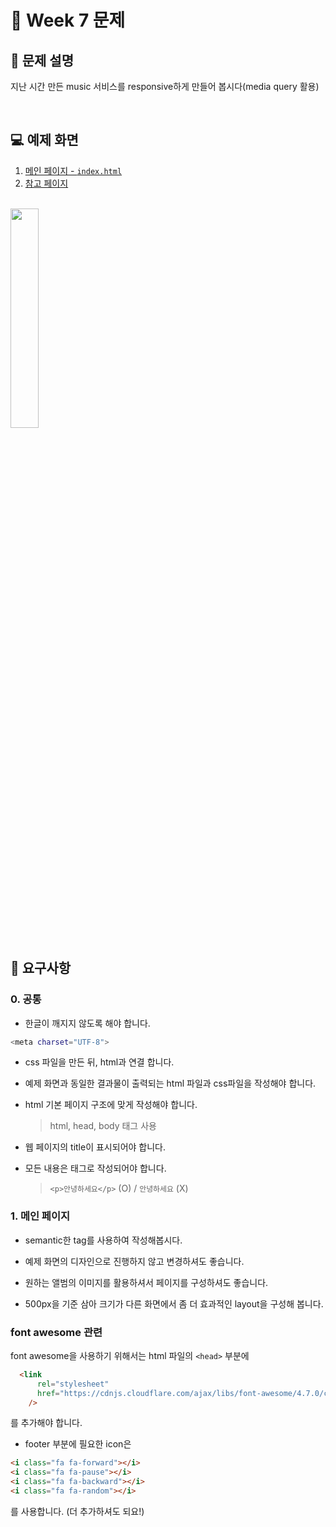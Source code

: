 # 🚀 Week 7 문제

## 🤔 문제 설명

지난 시간 만든 music 서비스를 responsive하게 만들어 봅시다(media query 활용)

<br>

## 💻 예제 화면

1. [메인 페이지 - `index.html`](http://output.jsbin.com/wubudog/)
2. [참고 페이지](https://usecode.pw/understanding-flexbox-everything-you-need-to-know/)

<br>

<img src = https://user-images.githubusercontent.com/33304898/88009263-0d0b8300-cb4d-11ea-866f-2e819c5a79a1.png width = 30% height = auto>

## 📌 요구사항

### 0. 공통

- 한글이 깨지지 않도록 해야 합니다.

```sh
<meta charset="UTF-8">
```

- css 파일을 만든 뒤, html과 연결 합니다.

- 예제 화면과 동일한 결과물이 출력되는 html 파일과 css파일을 작성해야 합니다.
- html 기본 페이지 구조에 맞게 작성해야 합니다.
  > html, head, body 태그 사용
- 웹 페이지의 title이 표시되어야 합니다.
- 모든 내용은 태그로 작성되어야 합니다.
  > `<p>안녕하세요</p>` (O) / `안녕하세요` (X)

### 1. 메인 페이지

- semantic한 tag를 사용하여 작성해봅시다.
- 예제 화면의 디자인으로 진행하지 않고 변경하셔도 좋습니다.
- 원하는 앨범의 이미지를 활용하셔서 페이지를 구성하셔도 좋습니다.

- 500px을 기준 삼아 크기가 다른 화면에서 좀 더 효과적인 layout을 구성해 봅니다.

### font awesome 관련

font awesome을 사용하기 위해서는 html 파일의 `<head>` 부분에 
  
```html
  <link
      rel="stylesheet"
      href="https://cdnjs.cloudflare.com/ajax/libs/font-awesome/4.7.0/css/font-awesome.css"
    />
  ```
 를 추가해야 합니다.
 
 * footer 부분에 필요한 icon은
 ```html
<i class="fa fa-forward"></i>
<i class="fa fa-pause"></i>
<i class="fa fa-backward"></i>
<i class="fa fa-random"></i>
 ```
 를 사용합니다. (더 추가하셔도 되요!)
<br>

